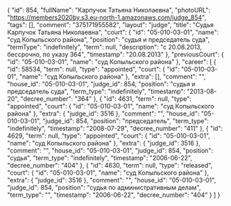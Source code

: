 {
    "id": 854,
    "fullName": "Карпучок Татьяна Николаевна",
    "photoURL": "https://members2020by.s3.eu-north-1.amazonaws.com/judge_854",
    "tags": [],
    "comment": "375171955582",
    "layout": "judge",
    "title": "Судья Карпучок Татьяна Николаевна",
    "court": {
        "id": "05-010-03-01",
        "name": "суд Копыльского района",
        "position": "судья и председатель суда",
        "termType": "indefinitely",
        "term": null,
        "description": "c 20.08.2013, бессрочно, по указу 364",
        "timestamp": "20.08.2013"
    },
    "previousCourt": {
        "id": "05-010-03-01",
        "name": "суд Копыльского района"
    },
    "career": [
        {
            "id": 58534,
            "term": null,
            "type": "appointed",
            "court": {
                "id": "05-010-03-01",
                "name": "суд Копыльского района"
            },
            "extra": [],
            "comment": "",
            "house_id": "05-010-03-01",
            "judge_id": 854,
            "position": "судья и председатель суда",
            "term_type": "indefinitely",
            "timestamp": "2013-08-20",
            "decree_number": "364"
        },
        {
            "id": 4631,
            "term": null,
            "type": "appointed",
            "court": {
                "id": "05-010-03-01",
                "name": "суд Копыльского района"
            },
            "extra": {
                "judge_id": 3516
            },
            "comment": "",
            "house_id": "05-010-03-01",
            "judge_id": 854,
            "position": "председатель",
            "term_type": "indefinitely",
            "timestamp": "2008-07-29",
            "decree_number": "411"
        },
        {
            "id": 4629,
            "term": null,
            "type": "appointed",
            "court": {
                "id": "05-010-03-01",
                "name": "суд Копыльского района"
            },
            "extra": {
                "judge_id": 3516
            },
            "comment": "",
            "house_id": "05-010-03-01",
            "judge_id": 854,
            "position": "судья",
            "term_type": "indefinitely",
            "timestamp": "2006-06-22",
            "decree_number": "404"
        },
        {
            "id": 4630,
            "term": null,
            "type": "released",
            "court": {
                "id": "05-010-03-01",
                "name": "суд Копыльского района"
            },
            "extra": {
                "judge_id": 3516
            },
            "comment": "",
            "house_id": "05-010-03-01",
            "judge_id": 854,
            "position": "судья по административным делам",
            "term_type": "",
            "timestamp": "2006-06-22",
            "decree_number": "404"
        }
    ]
}